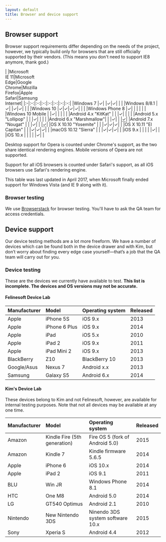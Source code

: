```yaml
---
layout: default
title: Browser and device support
---
```


## Browser support

Browser support requirements differ depending on the needs of the project, however, we typically build only for browsers that are still officially supported by their vendors. (This means you don't need to support IE8 anymore, thank god.)

|  |Microsoft<br>IE 11|Microsoft<br>Edge|Google<br>Chrome|Mozilla<br>Firefox|Apple<br>Safari|Samsung<br>Internet|
|:-|:-:|:-:|:-:|:-:|:-:|:-:|:-:|
|Windows 7                |✓| |✓|✓| | |
|Windows 8/8.1            |✓| |✓|✓| | |
|Windows 10               |✓|✓|✓|✓| | |
|Windows Phone 8          |✓| | | | | |
|Windows 10 Mobile        | |✓| | | | |
|Android 4.x "KitKat"     | | |✓| | | |
|Android 5.x "Lollipop"   | | |✓| | | |
|Android 6.x "Marshmallow"| | |✓| | |<abbr title="Where applicable">✓</abbr>|
|Android 7.x "Nougat"     | | |✓| | |<abbr title="Where applicable">✓</abbr>|
|OS X 10.10 "Yosemite"   | | |✓|✓|✓| |
|OS X 10.11 "El Capitan" | | |✓|✓|✓| |
|macOS 10.12 "Sierra"     | | |✓|✓|✓| |
|iOS 9.x                  | | | | |✓| |
|iOS 10.x                 | | | | |✓| |

<aside class="aside aside--tangent">
Desktop support for Opera is counted under Chrome's support, as the two share identical rendering engines. Mobile versions of Opera are not supported.

Support for all iOS browsers is counted under Safari's support, as all iOS browsers use Safari's rendering engine. 
</aside>

<aside class="aside aside--tangent">
This table was last updated in April 2017, when Microsoft finally ended support for Windows Vista (and IE 9 along with it).
</aside>

### Browser testing

We use [Browserstack](http://browserstack.com) for browser testing. You'll have to ask the QA team for access credentials.

## Device support

Our device testing methods are a lot more freeform. We have a number of devices which can be found both in the device drawer and with Kim, but don’t worry about finding every edge case yourself—that’s a job that the QA team will carry out for you.

### Device testing

These are the devices we currently have available to test. **This list is incomplete. The devices and OS versions may not be accurate.**

#### Felinesoft Device Lab

|Manufacturer|Model|Operating system|Released|
|:-----------|:----|:---------------|:-------|
|Apple|iPhone 5S|iOS 9.x|2013|
|Apple|iPhone 6 Plus|iOS 9.x|2014|
|Apple|iPad|iOS 5.x|2010|
|Apple|iPad 2|iOS 9.x|2011|
|Apple|iPad Mini 2|iOS 9.x|2013|
|BlackBerry|Z10|BlackBerry 10|2013|
|Google/Asus|Nexus 7|Android x.x|2013|
|Samsung|Galaxy S5|Android 6.x|2014|

#### Kim's Device Lab

These devices belong to Kim and not Felinesoft, however, are available for internal testing purposes. Note that not all devices may be available at any one time.

|Manufacturer|Model|Operating system|Released|
|:-----------|:----|:---------------|:-------|
|Amazon|Kindle Fire (5th generation)|Fire OS 5 (fork of Android 5.0)|2015|
|Amazon|Kindle 7|Kindle firmware 5.6.5|2014|
|Apple|iPhone 6|iOS 10.x|2014|
|Apple|iPad 2|iOS 9.1|2011|
|BLU|Win JR|Windows Phone 8.1|2014|
|HTC|One M8|Android 5.0|2014|
|LG|GT540 Optimus|Android 2.1|2010|
|Nintendo|New Nintendo 3DS|Ninendo 3DS system software 10.x|2015|
|Sony|Xperia S|Android 4.4|2012|
